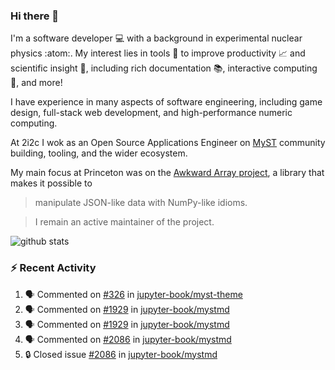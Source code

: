 ### Hi there 👋 

I'm a software developer 💻 with a background in experimental nuclear physics :atom:. My interest lies in tools :wrench: to improve productivity :chart_with_upwards_trend: and scientific insight :telescope:, including rich documentation 📚, interactive computing 🧮, and more! 

I have experience in many aspects of software engineering, including game design, full-stack web development, and high-performance numeric computing. 

At 2i2c I wok as an Open Source Applications Engineer on [MyST](https://github.com/jupyter-book/mystmd) community building, tooling, and the wider ecosystem. 

My main focus at Princeton was on the [Awkward Array project](awkward-array.org/), a library that makes it possible to 
> manipulate JSON-like data with NumPy-like idioms.

> I remain an active maintainer of the project. 

![github stats](https://github-readme-stats.vercel.app/api?username=agoose77&show_icons=true&hide_rank=true&hide_title=true&bg_color=30,e76445,904e95&text_color=efe3ec&icon_color=efe3ec)
<!--
**agoose77/agoose77** is a ✨ _special_ ✨ repository because its `README.md` (this file) appears on your GitHub profile.

Here are some ideas to get you started:

- 🔭 I’m currently working on ...
- 🌱 I’m currently learning ...
- 👯 I’m looking to collaborate on ...
- 🤔 I’m looking for help with ...
- 💬 Ask me about ...
- 📫 How to reach me: ...
- 😄 Pronouns: ...
- ⚡ Fun fact: ...
-->

### :zap: Recent Activity

<!--START_SECTION:activity-->
1. 🗣 Commented on [#326](https://github.com/jupyter-book/myst-theme/issues/326#issuecomment-2956288562) in [jupyter-book/myst-theme](https://github.com/jupyter-book/myst-theme)
2. 🗣 Commented on [#1929](https://github.com/jupyter-book/mystmd/issues/1929#issuecomment-2950025819) in [jupyter-book/mystmd](https://github.com/jupyter-book/mystmd)
3. 🗣 Commented on [#1929](https://github.com/jupyter-book/mystmd/issues/1929#issuecomment-2950004699) in [jupyter-book/mystmd](https://github.com/jupyter-book/mystmd)
4. 🗣 Commented on [#2086](https://github.com/jupyter-book/mystmd/issues/2086#issuecomment-2949963124) in [jupyter-book/mystmd](https://github.com/jupyter-book/mystmd)
5. 🔒 Closed issue [#2086](https://github.com/jupyter-book/mystmd/issues/2086) in [jupyter-book/mystmd](https://github.com/jupyter-book/mystmd)
<!--END_SECTION:activity-->
